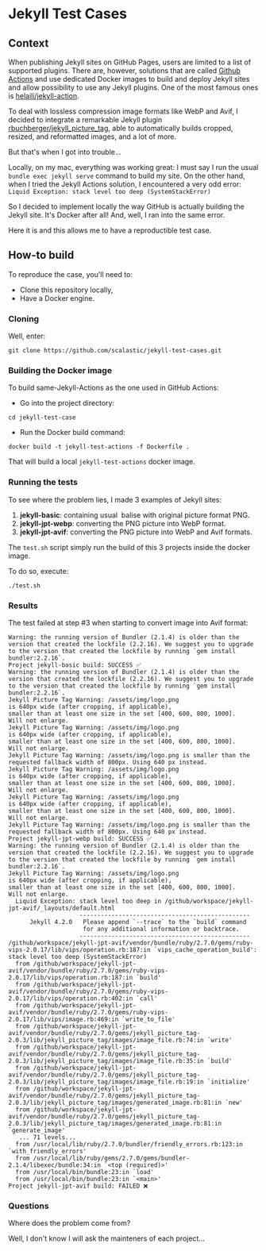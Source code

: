 # Jekyll Test Cases

## Context

When publishing Jekyll sites on GitHub Pages, users are limited to a list of supported plugins. There are, however, solutions that are called [Github Actions](https://docs.github.com/en/actions) and use dedicated Docker images to build and deploy Jekyll sites and allow possibility to use any Jekyll plugins. One of the most famous ones is [helaili/jekyll-action](https://github.com/helaili/jekyll-action).

To deal with lossless compression image formats like WebP and Avif, I decided to integrate a remarkable Jekyll plugin [rbuchberger/jekyll_picture_tag](https://github.com/rbuchberger/jekyll_picture_tag), able to automatically builds cropped, resized, and reformatted images, and a lot of more.

But that's when I got into trouble...

Locally, on my mac, everything was working great: I must say I run the usual `bundle exec jekyll serve` command to build my site.
On the other hand, when I tried the Jekyll Actions solution, I encountered a very odd error: 
```Liquid Exception: stack level too deep (SystemStackError)``` 

So I decided to implement locally the way GitHub is actually building the Jekyll site. It's Docker after all! And, well, I ran into the same error.

Here it is and this allows me to have a reproductible test case.

## How-to build

To reproduce the case, you'll need to:
- Clone this repository locally,
- Have a Docker engine.

### Cloning

Well, enter:
```
git clone https://github.com/scalastic/jekyll-test-cases.git
```

### Building the Docker image

To build same-Jekyll-Actions as the one used in GitHub Actions:

- Go into the project directory:
```
cd jekyll-test-case
```

- Run the Docker build command:
```
docker build -t jekyll-test-actions -f Dockerfile .
```
That will build a local `jekyll-test-actions` docker image.

### Running the tests

To see where the problem lies, I made 3 examples of Jekyll sites:
1. **jekyll-basic**: containing usual <img> balise with original picture format PNG.
1. **jekyll-jpt-webp**: converting the PNG picture into WebP format.
1. **jekyll-jpt-avif**: converting the PNG picture into WebP and Avif formats.

The `test.sh` script simply run the build of this 3 projects inside the docker image. 

To do so, execute:
```
./test.sh
```

### Results

The test failed at step #3 when starting to convert image into Avif format:
```
Warning: the running version of Bundler (2.1.4) is older than the version that created the lockfile (2.2.16). We suggest you to upgrade to the version that created the lockfile by running `gem install bundler:2.2.16`.
Project jekyll-basic build: SUCCESS ✅
Warning: the running version of Bundler (2.1.4) is older than the version that created the lockfile (2.2.16). We suggest you to upgrade to the version that created the lockfile by running `gem install bundler:2.2.16`.
Jekyll Picture Tag Warning: /assets/img/logo.png
is 640px wide (after cropping, if applicable),
smaller than at least one size in the set [400, 600, 800, 1000].
Will not enlarge.
Jekyll Picture Tag Warning: /assets/img/logo.png
is 640px wide (after cropping, if applicable),
smaller than at least one size in the set [400, 600, 800, 1000].
Will not enlarge.
Jekyll Picture Tag Warning: /assets/img/logo.png is smaller than the requested fallback width of 800px. Using 640 px instead.
Jekyll Picture Tag Warning: /assets/img/logo.png
is 640px wide (after cropping, if applicable),
smaller than at least one size in the set [400, 600, 800, 1000].
Will not enlarge.
Jekyll Picture Tag Warning: /assets/img/logo.png
is 640px wide (after cropping, if applicable),
smaller than at least one size in the set [400, 600, 800, 1000].
Will not enlarge.
Jekyll Picture Tag Warning: /assets/img/logo.png is smaller than the requested fallback width of 800px. Using 640 px instead.
Project jekyll-jpt-webp build: SUCCESS ✅
Warning: the running version of Bundler (2.1.4) is older than the version that created the lockfile (2.2.16). We suggest you to upgrade to the version that created the lockfile by running `gem install bundler:2.2.16`.
Jekyll Picture Tag Warning: /assets/img/logo.png
is 640px wide (after cropping, if applicable),
smaller than at least one size in the set [400, 600, 800, 1000].
Will not enlarge.
  Liquid Exception: stack level too deep in /github/workspace/jekyll-jpt-avif/_layouts/default.html
                    ------------------------------------------------
      Jekyll 4.2.0   Please append `--trace` to the `build` command 
                     for any additional information or backtrace. 
                    ------------------------------------------------
/github/workspace/jekyll-jpt-avif/vendor/bundle/ruby/2.7.0/gems/ruby-vips-2.0.17/lib/vips/operation.rb:187:in `vips_cache_operation_build': stack level too deep (SystemStackError)
  from /github/workspace/jekyll-jpt-avif/vendor/bundle/ruby/2.7.0/gems/ruby-vips-2.0.17/lib/vips/operation.rb:187:in `build'
  from /github/workspace/jekyll-jpt-avif/vendor/bundle/ruby/2.7.0/gems/ruby-vips-2.0.17/lib/vips/operation.rb:402:in `call'
  from /github/workspace/jekyll-jpt-avif/vendor/bundle/ruby/2.7.0/gems/ruby-vips-2.0.17/lib/vips/image.rb:469:in `write_to_file'
  from /github/workspace/jekyll-jpt-avif/vendor/bundle/ruby/2.7.0/gems/jekyll_picture_tag-2.0.3/lib/jekyll_picture_tag/images/image_file.rb:74:in `write'
  from /github/workspace/jekyll-jpt-avif/vendor/bundle/ruby/2.7.0/gems/jekyll_picture_tag-2.0.3/lib/jekyll_picture_tag/images/image_file.rb:35:in `build'
  from /github/workspace/jekyll-jpt-avif/vendor/bundle/ruby/2.7.0/gems/jekyll_picture_tag-2.0.3/lib/jekyll_picture_tag/images/image_file.rb:19:in `initialize'
  from /github/workspace/jekyll-jpt-avif/vendor/bundle/ruby/2.7.0/gems/jekyll_picture_tag-2.0.3/lib/jekyll_picture_tag/images/generated_image.rb:81:in `new'
  from /github/workspace/jekyll-jpt-avif/vendor/bundle/ruby/2.7.0/gems/jekyll_picture_tag-2.0.3/lib/jekyll_picture_tag/images/generated_image.rb:81:in `generate_image'
   ... 71 levels...
  from /usr/local/lib/ruby/2.7.0/bundler/friendly_errors.rb:123:in `with_friendly_errors'
  from /usr/local/lib/ruby/gems/2.7.0/gems/bundler-2.1.4/libexec/bundle:34:in `<top (required)>'
  from /usr/local/bin/bundle:23:in `load'
  from /usr/local/bin/bundle:23:in `<main>'
Project jekyll-jpt-avif build: FAILED ❌
```

### Questions

Where does the problem come from?

Well, I don't know I will ask the mainteners of each project...

